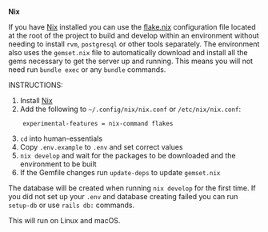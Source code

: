 **Nix**

If you have [Nix](https://nixos.org) installed you can use the [flake.nix](flake.nix) configuration file located at the root of the project to build and develop within an environment without needing to install `rvm`, `postgresql` or other tools separately.
The environment also uses the `gemset.nix` file to automatically download and install all the gems necessary to get the server up and running. This means you will not need run `bundle exec` or any `bundle` commands.

INSTRUCTIONS:

1. Install [Nix](https://zero-to-nix.com/concepts/nix-installer)
2. Add the following to `~/.config/nix/nix.conf` or `/etc/nix/nix.conf`:

```
    experimental-features = nix-command flakes
```

3. `cd` into human-essentials
4. Copy `.env.example` to `.env` and set correct values
5. `nix develop` and wait for the packages to be downloaded and the environment to be built
6. If the Gemfile changes run `update-deps` to update `gemset.nix`

The database will be created when running `nix develop` for the first time. If you did not set up your `.env` and database creating failed you can run `setup-db` or use `rails db:` commands.

This will run on Linux and macOS.
